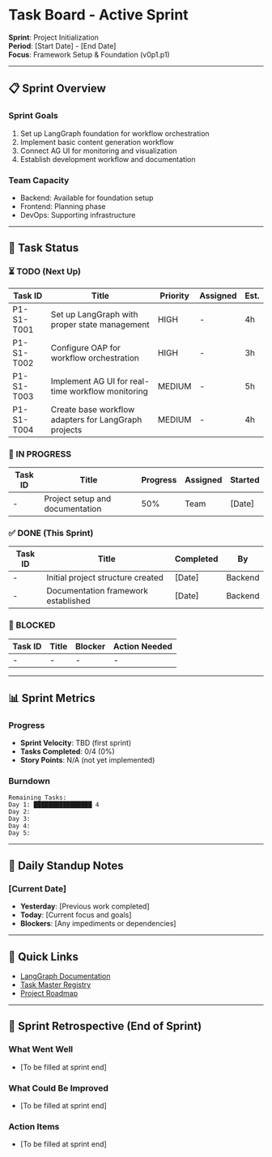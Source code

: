 # Task Board - Active Sprint

**Sprint**: Project Initialization  
**Period**: [Start Date] - [End Date]  
**Focus**: Framework Setup & Foundation (v0p1.p1)  

---

## 📋 Sprint Overview

### Sprint Goals
1. Set up LangGraph foundation for workflow orchestration
2. Implement basic content generation workflow
3. Connect AG UI for monitoring and visualization
4. Establish development workflow and documentation

### Team Capacity
- Backend: Available for foundation setup
- Frontend: Planning phase
- DevOps: Supporting infrastructure

---

## 🔄 Task Status

### ⏳ TODO (Next Up)
| Task ID | Title | Priority | Assigned | Est. |
|---------|-------|----------|----------|------|
| P1-S1-T001 | Set up LangGraph with proper state management | HIGH | - | 4h |
| P1-S1-T002 | Configure OAP for workflow orchestration | HIGH | - | 3h |
| P1-S1-T003 | Implement AG UI for real-time workflow monitoring | MEDIUM | - | 5h |
| P1-S1-T004 | Create base workflow adapters for LangGraph projects | MEDIUM | - | 4h |

### 🔄 IN PROGRESS
| Task ID | Title | Progress | Assigned | Started |
|---------|-------|----------|----------|---------|
| - | Project setup and documentation | 50% | Team | [Date] |

### ✅ DONE (This Sprint)
| Task ID | Title | Completed | By |
|---------|-------|-----------|-----|
| - | Initial project structure created | [Date] | Backend |
| - | Documentation framework established | [Date] | Backend |

### 🚫 BLOCKED
| Task ID | Title | Blocker | Action Needed |
|---------|-------|---------|---------------|
| - | - | - | - |

---

## 📊 Sprint Metrics

### Progress
- **Sprint Velocity**: TBD (first sprint)
- **Tasks Completed**: 0/4 (0%)
- **Story Points**: N/A (not yet implemented)

### Burndown
```
Remaining Tasks:
Day 1: ████████████████ 4
Day 2: 
Day 3: 
Day 4: 
Day 5: 
```

---

## 🎯 Daily Standup Notes

### [Current Date]
- **Yesterday**: [Previous work completed]
- **Today**: [Current focus and goals]
- **Blockers**: [Any impediments or dependencies]

---

## 🔗 Quick Links

- [LangGraph Documentation](https://python.langchain.com/docs/langgraph)
- [Task Master Registry](TASK_MASTER.md)
- [Project Roadmap](../ROADMAP.md)

---

## 📝 Sprint Retrospective (End of Sprint)

### What Went Well
- [To be filled at sprint end]

### What Could Be Improved
- [To be filled at sprint end]

### Action Items
- [To be filled at sprint end]
